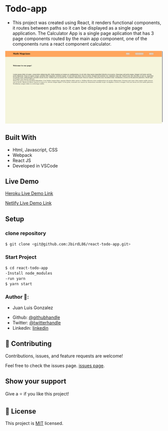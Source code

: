 # Todo-app
* This project was created using React, it renders functional components, it routes between paths so it can be displayed as a single page application. The Calculator App is a single page aplication that has 3 page components routed by the main app component, one of the components runs a react component calculator.

![screenshot](./calcApp.png)

## Built With

- Html, Javascript, CSS
- Webpack
- React JS
- Developed in VSCode

## Live Demo

[Heroku Live Demo Link](https://vast-chamber-50810.herokuapp.com/)

[Netlify Live Demo Link](https://unruffled-mcnulty-aa9613.netlify.app)

## Setup 
### clone repository
```bash
$ git clone <git@github.com:JbirdL86/react-todo-app.git>
```
### Start Project
```bash
$ cd react-todo-app 
-Install node_modules
-run yarn
$ yarn start
```

### Author 🤝:
* Juan Luis Gonzalez 
- Github: [@githubhandle](https://github.com/JbirdL86)
- Twitter: [@twitterhandle](https://twitter.com/JuanLui06498455)
- Linkedin: [linkedin](https://www.linkedin.com/in/juan-luis-0551921aa/)

## 🤝 Contributing

Contributions, issues, and feature requests are welcome!

Feel free to check the issues page. [issues page](https://github.com/JbirdL86/sp-math-magicians/issues).

## Show your support

Give a ⭐️ if you like this project!

## 📝 License

This project is [MIT](./MIT.md) licensed.